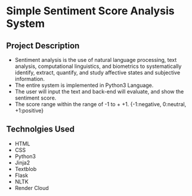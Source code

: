 # Simple Sentiment Score Analysis System

## Project Description 

* Sentiment analysis is the use of natural language processing, text analysis, computational linguistics, and biometrics to systematically identify, extract, quantify, and study affective states and subjective information.
* The entire system is implemented in Python3 Language.
* The user will input the text and back-end will evaluate, and show the sentiment score.
* The score range within the range of -1 to + +1. {-1:negative, 0:neutral, +1:positive}

## Technolgies Used
* HTML
* CSS
* Python3
* Jinja2
* Textblob
* Flask
* NLTK
* Render Cloud


